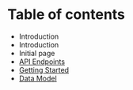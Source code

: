 # Table of contents

* Introduction
* Introduction
* Initial page
* [API Endpoints](api-reference.md)
* [Getting Started](getting-started.md)
* [Data Model](data-model.md)

